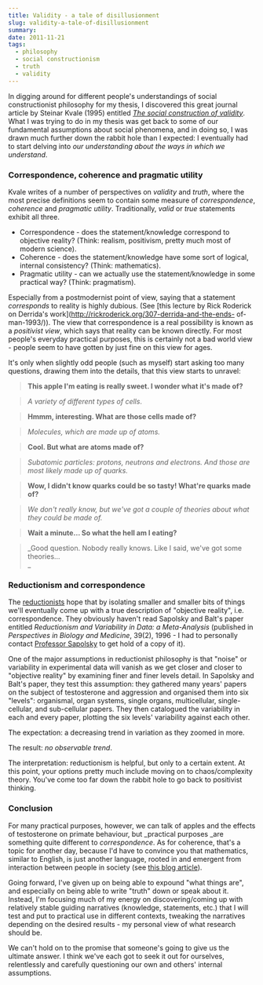 ```yaml
---
title: Validity - a tale of disillusionment
slug: validity-a-tale-of-disillusionment
summary:
date: 2011-11-21
tags:
  - philosophy
  - social constructionism
  - truth
  - validity
---
```

In digging around for different people's understandings of social
constructionist philosophy for my thesis, I discovered this great journal
article by Steinar Kvale (1995) entitled [_The social construction of
validity_](http://qix.sagepub.com/content/1/1/19.short). What I was trying to
do in my thesis was get back to some of our fundamental assumptions about
social phenomena, and in doing so, I was drawn much further down the rabbit
hole than I expected: I eventually had to start delving into _our
understanding about the ways in which we understand_.



###  Correspondence, coherence and pragmatic utility

Kvale writes of a number of perspectives on _validity_ and _truth_, where the
most precise definitions seem to contain some measure of _correspondence_,
_coherence_ and _pragmatic utility_. Traditionally, _valid_ or _true_
statements exhibit all three.

  * Correspondence - does the statement/knowledge correspond to objective reality? (Think: realism, positivism, pretty much most of modern science).
  * Coherence - does the statement/knowledge have some sort of logical, internal consistency? (Think: mathematics).
  * Pragmatic utility - can we actually use the statement/knowledge in some practical way? (Think: pragmatism).

Especially from a postmodernist point of view, saying that a statement
_corresponds_ to reality is highly dubious. (See [this lecture by Rick
Roderick on Derrida's work](http://rickroderick.org/307-derrida-and-the-ends-
of-man-1993/)). The view that correspondence is a real possibility is known as
a _positivist view_, which says that reality can be known directly. For most
people's everyday practical purposes, this is certainly not a bad world view -
people seem to have gotten by just fine on this view for ages.

It's only when slightly odd people (such as myself) start asking too many
questions, drawing them into the details, that this view starts to unravel:

> **This apple I'm eating is really sweet. I wonder what it's made of?**

>

> _A variety of different types of cells_.

>

> **Hmmm, interesting. What are those cells made of?**

>

> _Molecules, which are made up of atoms._

>

> **Cool. But what are atoms made of?**

>

> _Subatomic particles: protons, neutrons and electrons. And those are most
likely made up of quarks._

>

> **Wow, I didn't know quarks could be so tasty! What're quarks made of?**

>

> _We don't really know, but we've got a couple of theories about what they
could be made of._

>

> **Wait a minute… So what the hell am I eating?**

>

> _Good question. Nobody really knows. Like I said, we've got some theories…  
>  _



###  Reductionism and correspondence

The [reductionists](http://en.wikipedia.org/wiki/Reductionism) hope that by
isolating smaller and smaller bits of things we'll eventually come up with a
true description of "objective reality", i.e. correspondence. They obviously
haven't read Sapolsky and Balt's paper entitled _Reductionism and Variability
in Data: a Meta-Analysis_ (published in _Perspectives in Biology and
Medicine_, 39(2), 1996 - I had to personally contact [Professor
Sapolsky](http://en.wikipedia.org/wiki/Robert_Sapolsky) to get hold of a copy
of it).

One of the major assumptions in reductionist philosophy is that "noise" or
variability in experimental data will vanish as we get closer and closer to
"objective reality" by examining finer and finer levels detail. In Sapolsky
and Balt's paper, they test this assumption: they gathered many years' papers
on the subject of testosterone and aggression and organised them into six
"levels": organismal, organ systems, single organs, multicellular, single-
cellular, and sub-cellular papers. They then catalogued the variability in
each and every paper, plotting the six levels' variability against each other.

The expectation: a decreasing trend in variation as they zoomed in more.

The result: _no observable trend_.

The interpretation: reductionism is helpful, but only to a certain extent. At
this point, your options pretty much include moving on to chaos/complexity
theory. You've come too far down the rabbit hole to go back to positivist
thinking.



###  Conclusion

For many practical purposes, however, we can talk of apples and the effects of
testosterone on primate behaviour, but _practical purposes _are something
quite different to _correspondence_. As for coherence, that's a topic for
another day, because I'd have to convince you that mathematics, similar to
English, is just another language, rooted in and emergent from interaction
between people in society (see [this blog
article](http://thanethomson.com/2011/11/10/mind-self-and-society/ "Mind, self
and society" )).

Going forward, I've given up on being able to expound "what things are", and
especially on being able to write "truth" down or speak about it. Instead, I'm
focusing much of my energy on discovering/coming up with relatively stable
guiding narratives (knowledge, statements, etc.) that I will test and put to
practical use in different contexts, tweaking the narratives depending on the
desired results - my personal view of what research should be.

We can't hold on to the promise that someone's going to give us the ultimate
answer. I think we've each got to seek it out for ourselves, relentlessly and
carefully questioning our own and others' internal assumptions.
